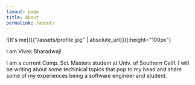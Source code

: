 ```yaml
---
layout: page
title: About
permalink: /about/
---
```


![It's me]({{"/assets/profile.jpg" | absolute_url}}){:height="100px"}

I am Vivek Bharadwaj!

I am a current Comp. Sci. Masters student at Univ. of Southern Calif. I will be writing about some techinical topics that pop to my head and share some of my experiences being a software engineer and student.

